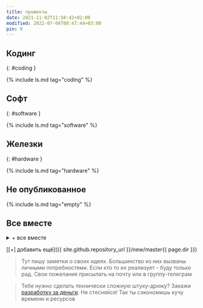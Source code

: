 ```yaml
---
title: прожекты
date: 2021-11-02T11:58:42+02:00
modified: 2022-07-04T08:47:44+03:00
pin: 0
---
```


## Кодинг  
{: #coding }

{% include ls.md tag="coding" %}


## Софт  
{: #software }

{% include ls.md tag="software" %}


## Железки
{: #hardware }

{% include ls.md tag="hardware" %}


## Не опубликованное

{% include ls.md tag="empty" %}


## Все вместе
<details markdown="1"><summary markdown="0">+ все вместе</summary>
{% include ls.md %}
</details>


[[+] добавить ещё]({{ site.github.repository_url }}/new/master{{ page.dir }})

> Тут пишу заметки о своих идеях. 
> Большинство из них вызваны личными потребностями. 
> Если кто то их реализует - буду только рад. 
> Свои пожелания присылать на почту или в группу-телеграм

> Тебе нужно сделать технически сложную штуку-дрюку? 
> Закажи [разработку за деньги](../about.md). Не стесняйся! Так ты сэкономишь кучу времени и ресурсов

